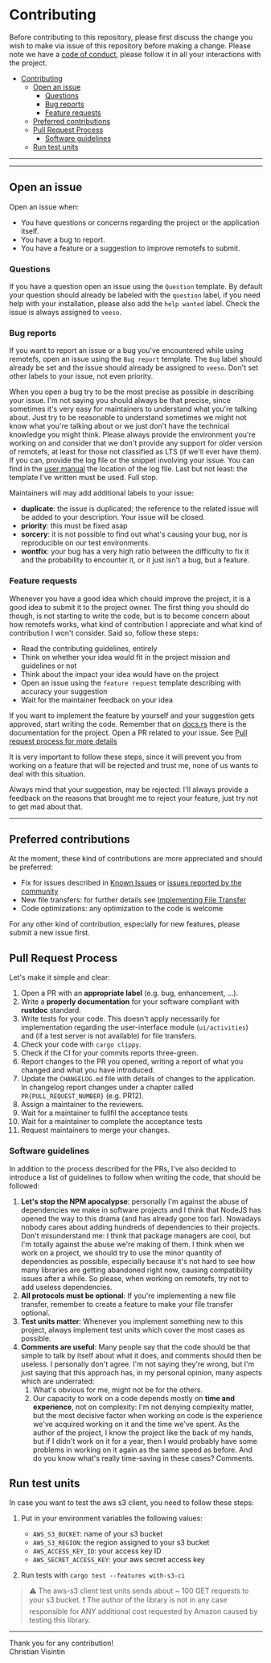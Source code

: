 # Contributing

Before contributing to this repository, please first discuss the change you wish to make via issue of this repository before making a change.
Please note we have a [code of conduct](CODE_OF_CONDUCT.md), please follow it in all your interactions with the project.

- [Contributing](#contributing)
  - [Open an issue](#open-an-issue)
    - [Questions](#questions)
    - [Bug reports](#bug-reports)
    - [Feature requests](#feature-requests)
  - [Preferred contributions](#preferred-contributions)
  - [Pull Request Process](#pull-request-process)
    - [Software guidelines](#software-guidelines)
  - [Run test units](#run-test-units)

---

---

## Open an issue

Open an issue when:

- You have questions or concerns regarding the project or the application itself.
- You have a bug to report.
- You have a feature or a suggestion to improve remotefs to submit.

### Questions

If you have a question open an issue using the `Question` template.
By default your question should already be labeled with the `question` label, if you need help with your installation, please also add the `help wanted` label.
Check the issue is always assigned to `veeso`.

### Bug reports

If you want to report an issue or a bug you've encountered while using remotefs, open an issue using the `Bug report` template.
The `Bug` label should already be set and the issue should already be assigned to `veeso`.
Don't set other labels to your issue, not even priority.

When you open a bug try to be the most precise as possible in describing your issue. I'm not saying you should always be that precise, since sometimes it's very easy for maintainers to understand what you're talking about. Just try to be reasonable to understand sometimes we might not know what you're talking about or we just don't have the technical knowledge you might think.
Please always provide the environment you're working on and consider that we don't provide any support for older version of remotefs, at least for those not classified as LTS (if we'll ever have them).
If you can, provide the log file or the snippet involving your issue. You can find in the [user manual](docs/man.md) the location of the log file.
Last but not least: the template I've written must be used. Full stop.

Maintainers will may add additional labels to your issue:

- **duplicate**: the issue is duplicated; the reference to the related issue will be added to your description. Your issue will be closed.
- **priority**: this must be fixed asap
- **sorcery**: it is not possible to find out what's causing your bug, nor is reproducible on our test environments.
- **wontfix**: your bug has a very high ratio between the difficulty to fix it and the probability to encounter it, or it just isn't a bug, but a feature.

### Feature requests

Whenever you have a good idea which chould improve the project, it is a good idea to submit it to the project owner.
The first thing you should do though, is not starting to write the code, but is to become concern about how remotefs works, what kind
of contribution I appreciate and what kind of contribution I won't consider.
Said so, follow these steps:

- Read the contributing guidelines, entirely
- Think on whether your idea would fit in the project mission and guidelines or not
- Think about the impact your idea would have on the project
- Open an issue using the `feature request` template describing with accuracy your suggestion
- Wait for the maintainer feedback on your idea

If you want to implement the feature by yourself and your suggestion gets approved, start writing the code. Remember that on [docs.rs](https://docs.rs/remotefs) there is the documentation for the project. Open a PR related to your issue. See [Pull request process for more details](#pull-request-process)

It is very important to follow these steps, since it will prevent you from working on a feature that will be rejected and trust me, none of us wants to deal with this situation.

Always mind that your suggestion, may be rejected: I'll always provide a feedback on the reasons that brought me to reject your feature, just try not to get mad about that.

---

## Preferred contributions

At the moment, these kind of contributions are more appreciated and should be preferred:

- Fix for issues described in [Known Issues](./README.md#known-issues-) or [issues reported by the community](https://github.com/veeso/remotefs/issues)
- New file transfers: for further details see [Implementing File Transfer](#implementing-file-transfers)
- Code optimizations: any optimization to the code is welcome

For any other kind of contribution, especially for new features, please submit a new issue first.

## Pull Request Process

Let's make it simple and clear:

1. Open a PR with an **appropriate label** (e.g. bug, enhancement, ...).
2. Write a **properly documentation** for your software compliant with **rustdoc** standard.
3. Write tests for your code. This doesn't apply necessarily for implementation regarding the user-interface module (`ui/activities`) and (if a test server is not available) for file transfers.
4. Check your code with `cargo clippy`.
5. Check if the CI for your commits reports three-green.
6. Report changes to the PR you opened, writing a report of what you changed and what you have introduced.
7. Update the `CHANGELOG.md` file with details of changes to the application. In changelog report changes under a chapter called `PR{PULL_REQUEST_NUMBER}` (e.g. PR12).
8. Assign a maintainer to the reviewers.
9. Wait for a maintainer to fullfil the acceptance tests
10. Wait for a maintainer to complete the acceptance tests
11. Request maintainers to merge your changes.

### Software guidelines

In addition to the process described for the PRs, I've also decided to introduce a list of guidelines to follow when writing the code, that should be followed:

1. **Let's stop the NPM apocalypse**: personally I'm against the abuse of dependencies we make in software projects and I think that NodeJS has opened the way to this drama (and has already gone too far). Nowadays nobody cares about adding hundreds of dependencies to their projects. Don't misunderstand me: I think that package managers are cool, but I'm totally against the abuse we're making of them. I think when we work on a project, we should try to use the minor quantity of dependencies as possible, especially because it's not hard to see how many libraries are getting abandoned right now, causing compatibility issues after a while. So please, when working on remotefs, try not to add useless dependencies.
2. **All protocols must be optional**: If you're implementing a new file transfer, remember to create a feature to make your file transfer optional.
3. **Test units matter**: Whenever you implement something new to this project, always implement test units which cover the most cases as possible.
4. **Comments are useful**: Many people say that the code should be that simple to talk by itself about what it does, and comments should then be useless. I personally don't agree. I'm not saying they're wrong, but I'm just saying that this approach has, in my personal opinion, many aspects which are underrated:
   1. What's obvious for me, might not be for the others.
   2. Our capacity to work on a code depends mostly on **time and experience**, not on complexity: I'm not denying complexity matter, but the most decisive factor when working on code is the experience we've acquired working on it and the time we've spent. As the author of the project, I know the project like the back of my hands, but if I didn't work on it for a year, then I would probably have some problems in working on it again as the same speed as before. And do you know what's really time-saving in these cases? Comments.

## Run test units

In case you want to test the aws s3 client, you need to follow these steps:

1. Put in your environment variables the following values:

    - `AWS_S3_BUCKET`: name of your s3 bucket
    - `AWS_S3_REGION`: the region assigned to your s3 bucket
    - `AWS_ACCESS_KEY_ID`: your access key ID
    - `AWS_SECRET_ACCESS_KEY`: your aws secret access key

2. Run tests with `cargo test --features with-s3-ci`

> ⚠️ The aws-s3 client test units sends about ~ 100 GET requests to your s3 bucket.
> ❗ The author of the library is not in any case responsible for ANY additional cost requested by Amazon caused by testing this library.

---

Thank you for any contribution!  
Christian Visintin
